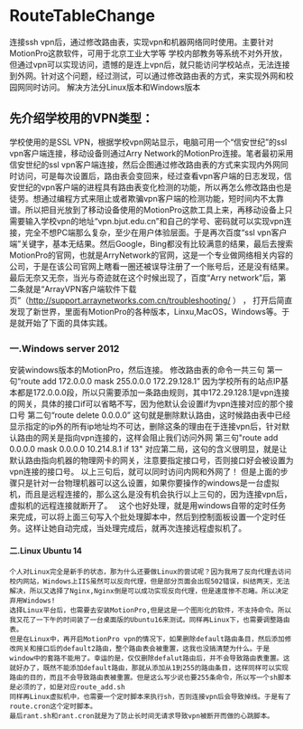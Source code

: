 # RouteTableChange
连接ssh vpn后，通过修改路由表，实现vpn和机器网络同时使用。主要针对MotionPro这款软件，可用于北京工业大学等
学校内部教务等系统不对外开放，但通过vpn可以实现访问，遗憾的是连上vpn后，就只能访问学校站点，无法连接到外网。针对这个问题，经过测试，可以通过修改路由表的方式，来实现外网和校园网同时访问。
解决方法分Linux版本和Windows版本

先介绍学校用的VPN类型：
--------
学校使用的是SSL VPN，根据学校vpn网站显示，电脑可用一个“信安世纪”的ssl vpn客户端连接，移动设备则通过Arry Network的MotionPro连接。笔者最初采用信安世纪的ssl vpn客户端连接，然后企图通过修改路由表的方式来实现内外网同时访问，可是每次设置后，路由表会变回来，经过查看vpn客户端的日志发现，信安世纪的vpn客户端的进程具有路由表变化检测的功能，所以再怎么修改路由也是徒劳。想通过编程方式来阻止或者欺骗vpn客户端的检测功能，短时间内不太靠谱。所以把目光放到了移动设备使用的MotionPro这款工具上来，再移动设备上只需要输入学校vpn的地址“vpn.bjut.edu.cn”和自己的学号、密码就可以实现vpn连接，完全不想PC端那么复杂，至少在用户体验层面。于是再次百度“ssl vpn客户端”关键字，基本无结果。然后Google，Bing都没有比较满意的结果，最后去搜索MotionPro的官网，也就是ArryNetwork的官网，这是一个专业做网络相关内容的公司，于是在该公司官网上瞎看一圈还被误导注册了一个账号后，还是没有结果。最后无奈又无奈，当光与奇迹就在这个时候出现了，百度“Arry network”后，第二条就是“ArrayVPN客户端软件下载页”（http://support.arraynetworks.com.cn/troubleshooting/ ） ， 打开后简直发现了新世界，里面有MotionPro的各种版本，Linxu,MacOS，Windows等。于是就开始了下面的具体实践。
### 一.Windows server 2012
   安装windows版本的MotionPro，然后连接。
   修改路由表的命令一共三句
   第一句“route add 172.0.0.0 mask 255.0.0.0 172.29.128.1”
       因为学校所有的站点IP基本都是172.0.0.0段，所以只需要添加一条路由规则，其中172.29.128.1是vpn连接的网关，具体的接口if可以省略不写，因为他默认会设置if为vpn连接对应的那个接口号
   第二句“route delete 0.0.0.0”
       这句就是删除默认路由，这时候路由表中已经显示指定的ip外的所有ip地址均不可达，删除这条的理由在于连接vpn后，针对默认路由的网关是指向vpn连接的，这样会阻止我们访问外网
   第三句"route add 0.0.0.0 mask 0.0.0.0 10.214.8.1 if 13"
       对应第二局，这句的含义很明显，就是让默认路由指向机器的物理网卡的网关，注意要指定接口号，否则接口好会被设置为vpn连接的接口号。
   以上三句后，就可以同时访问内网和外网了！
   但是上面的步骤只是针对一台物理机器可以这么设置，如果你要操作的windows是一台虚拟机，而且是远程连接的，那么这么是没有机会执行以上三句的，因为连接vpn后，虚拟机的远程连接就断开了。
   这个也好处理，就是用windows自带的定时任务来完成，可以将上面三句写入个批处理脚本中，然后到控制面板设置一个定时任务。这样让她自动完成，当处理完成后，就再次连接远程虚拟机了。
#### 二.Linux Ubuntu 14
    个人对Linux完全是新手的状态，那为什么还要做Linux的尝试呢？因为我用了反向代理去访问校内网站，Windows上IIS虽然可以反向代理，但是部分页面会出现502错误，纠结两天，无法解决，所以又选择了Nginx,Nginx倒是可以成功实现反向代理，但是速度惨不忍睹。所以决定弃用Windows!
    选择Linux平台后，也需要去安装MotionPro,但是这是一个图形化的软件，不支持命令。所以我又花了一下午的时间装了一台桌面版的Ubuntu16来测试。同样再Linux下，也需要调整路由表。
    但是在Linux中，再开启MotionPro vpn的情况下，如果删除default路由条目，然后添加修改网关和接口后的default2路由，整个路由表会被重置，这我也没搞清楚为什么。于是window中的套路不能用了。幸运的是，仅仅删除defalut路由后，并不会导致路由表重置。这就好办了，既然不能添加default路由，那就从添加从1到255的路由条目，这样同样可以实现路由的目的，而且不会导致路由表被重置。但是这么写少说也要255条命令，所以写一个sh脚本是必须的了，如是对应route_add.sh
    同样再Linux虚拟机中，也需要一个定时脚本来执行sh，否则连接vpn后会导致掉线。于是有了route.cron这个定时脚本。
    最后rant.sh和rant.cron就是为了防止长时间无请求导致vpn被断开而做的心跳脚本。
